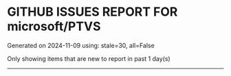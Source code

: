 
# GITHUB ISSUES REPORT FOR microsoft/PTVS


Generated on 2024-11-09 using: stale=30, all=False


Only showing items that are new to report in past 1 day(s)


---




















